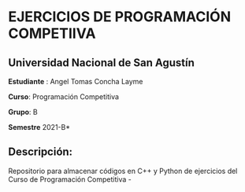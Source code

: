 # EJERCICIOS DE PROGRAMACIÓN COMPETIIVA
## **Universidad Nacional de San Agustín**

**Estudiante** : Angel Tomas Concha Layme

**Curso**: Programación Competitiva

**Grupo**: B

**Semestre** 2021-B*

## Descripción:
Repositorio para almacenar códigos en C++ y Python de ejercicios del Curso de Programación Competitiva - 